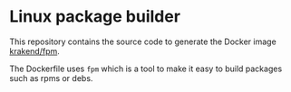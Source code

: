 # Linux package builder
This repository contains the source code to generate the Docker image [krakend/fpm](http://hub.docker.com/r/krakend/fpm).

The Dockerfile uses `fpm` which is a tool to make it easy to build packages such as rpms or debs.